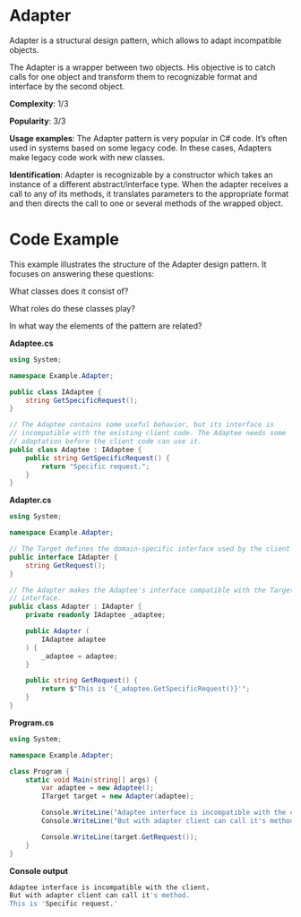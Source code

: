 # Adapter

Adapter is a structural design pattern, which allows to adapt incompatible objects.

The Adapter is a wrapper between two objects. His objective is to catch calls for one object and transform them to recognizable format and interface by the second object.

**Complexity**: 1/3

**Popularity**: 3/3

**Usage examples**: The Adapter pattern is very popular in C# code. It’s often used in systems based on some legacy code. In these cases, Adapters make legacy code work with new classes.

**Identification**: Adapter is recognizable by a constructor which takes an instance of a different abstract/interface type. When the adapter receives a call to any of its methods, it translates parameters to the appropriate format and then directs the call to one or several methods of the wrapped object.

# Code Example

This example illustrates the structure of the Adapter design pattern. It focuses on answering these questions:

What classes does it consist of?

What roles do these classes play?

In what way the elements of the pattern are related?

**Adaptee.cs**

```c#
using System;

namespace Example.Adapter;

public class IAdaptee {
    string GetSpecificRequest();
}

// The Adaptee contains some useful behavior, but its interface is
// incompatible with the existing client code. The Adaptee needs some
// adaptation before the client code can use it.
public class Adaptee : IAdaptee {
    public string GetSpecificRequest() {
        return "Specific request.";
    }
}
```

**Adapter.cs**

```c#
using System;

namespace Example.Adapter;

// The Target defines the domain-specific interface used by the client code.
public interface IAdapter {
    string GetRequest();
}

// The Adapter makes the Adaptee's interface compatible with the Target's
// interface.
public class Adapter : IAdapter {
    private readonly IAdaptee _adaptee;

    public Adapter (
        IAdaptee adaptee
    ) {
        _adaptee = adaptee;
    }

    public string GetRequest() {
        return $"This is '{_adaptee.GetSpecificRequest()}'";
    }
}
```

**Program.cs**

```c#
using System;

namespace Example.Adapter;

class Program {
    static void Main(string[] args) {
        var adaptee = new Adaptee();
        ITarget target = new Adapter(adaptee);

        Console.WriteLine("Adaptee interface is incompatible with the client.");
        Console.WriteLine("But with adapter client can call it's method.");

        Console.WriteLine(target.GetRequest());
    }
}
```

**Console output**

```bash
Adaptee interface is incompatible with the client.
But with adapter client can call it's method.
This is 'Specific request.'
```